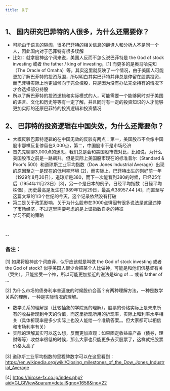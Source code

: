 ```yaml
---
title: 关于
---
```


## 1、 国内研究巴菲特的人很多，为什么还需要你？

- 可能由于语言的隔阂，很多巴菲特的相关信息的翻译人和分析人不是同一个人，因此国内对于巴菲特有很多误解
- 比如：就拿股神这个词来说，美国人反而不怎么说巴菲特是 the God of stock investing 或者 the father / king of investing，[1] 而更多的是奥马哈先知（The Oracle of Omaha）等。其实这里就反映了一个情况，由于美国人可能更加了解巴菲特的投资范围，所以明白其实巴菲特并非总是停留在股票投资，而巴菲特实际上也更加倾向于完全控股，只是因为没有办法完全持有的情况下才会选择部分持股
- 所以了解巴菲特的投资逻辑和实际模式的人，可能需要一个能够同时对于美国的语言、文化和历史等等有一定了解，并且同时有一定的投资知识的人才能够更加实际的还原巴菲特的投资逻辑和投资情况

## 2、 巴菲特的投资逻辑在中国失效，为什么还需要你？

- 大概反驳巴菲特逻辑的在中国无效的反驳有两点：第一，美国股市不会像中国股市那样反复停留在3,000点，第二，中国股市不是市场经济
- 首先先聊聊3,000点的迷思，我们总是会和美国股市做对比，比如说，为什么美国股市之前是一路飙升。但是实际上美国股市现在的标准普尔（Standard & Poor's 500）和道琼斯工业平均指数（Dow Jones Industrial Average）出现的原因至之一是现在的低利率环境 [2]，而实际上，巴菲特出生的刚好前一年（1929年8月30日），道琼斯是380，而下一次能看到380的时候，已经25年后（1954年11月23日）[3]，另一个是日本的例子，日经平均指数（日経平均株価），历史最高是发生在1989年12月29日，最高点38957.44 [4]，而直至写这篇文章的1/3个世纪的今天，这个记录依然没有打破
- 第二是关于政策影响，关于为什么股市在3000点徘徊有很多说法是这里违悖了市场经济，不过这里需要考虑的是上证指数自身的特征
- 学习不同的策略


<br>

--

### 备注：

[1] 如果将股神这个词直译，似乎应该就是叫做 the God of stock investing 或者the God of stock? 似乎美国人很少会把某个人比做神，可能是和他们信基督有关（哭笑），只能接受一个神，所以可能更加接近的说法是king of ... 或者 father of ...

[2] 为什么市场的债券利率普遍底的时候股价会高？有两种理解方法，一种是数学关系的理解，一种是实际情况的理解。

- 数学关系的理解是（比较抽象的学院派的理解），股票的价格实际上是未来所有的收益折现到今天的价值，而这里折现所用的折现率，实际上和利率水平相关（具体折现率是多少实际上也没人能给一个准确答案。。但大家都可以相信和市场利率有关）
- 实际的理解其实可以这么想，反而更加直观：如果固定收益率产品（债券，理财等等）收益率很低的时候，那么大家也只能更多去买股票了，这样就把股票价格太高了

[3] 道琼斯工业平均指数的里程碑数字可以在这里看到：<https://en.wikipedia.org/wiki/Closing_milestones_of_the_Dow_Jones_Industrial_Average>

[4] <https://hirose-fx.co.jp/index.php?aid=Gl_GlView&param=detail&gno=1658&ino=22>
